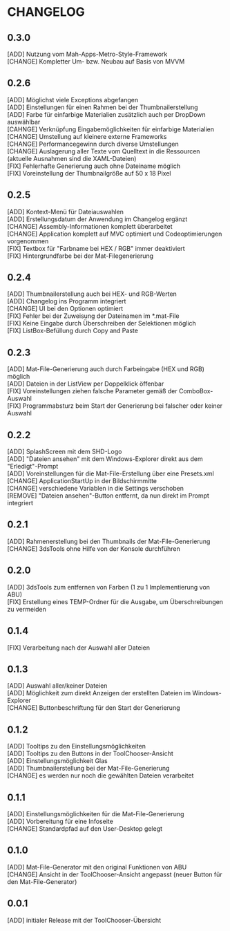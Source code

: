 ﻿# CHANGELOG

## 0.3.0
[ADD]    Nutzung vom Mah-Apps-Metro-Style-Framework<br />
[CHANGE] Kompletter Um- bzw. Neubau auf Basis von MVVM<br />

## 0.2.6
[ADD]    Möglichst viele Exceptions abgefangen<br />
[ADD]    Einstellungen für einen Rahmen bei der Thumbnailerstellung<br />
[ADD]    Farbe für einfarbige Materialien zusätzlich auch per DropDown auswählbar<br />
[CAHNGE] Verknüpfung Eingabemöglichkeiten für einfarbige Materialien<br />
[CHANGE] Umstellung auf kleinere externe Frameworks<br />
[CHANGE] Performancegewinn durch diverse Umstellungen<br />
[CHANGE] Auslagerung aller Texte vom Quelltext in die Ressourcen (aktuelle Ausnahmen sind die XAML-Dateien)<br />
[FIX]    Fehlerhafte Generierung auch ohne Dateiname möglich<br />
[FIX]    Voreinstellung der Thumbnailgröße auf 50 x 18 Pixel<br />

## 0.2.5
[ADD]    Kontext-Menü für Dateiauswahlen<br />
[ADD]    Erstellungsdatum der Anwendung im Changelog ergänzt<br />
[CHANGE] Assembly-Informationen komplett überarbeitet<br />
[CHANGE] Application komplett auf MVC optimiert und Codeoptimierungen vorgenommen<br />
[FIX]    Textbox für "Farbname bei HEX / RGB" immer deaktiviert<br />
[FIX]    Hintergrundfarbe bei der Mat-Filegenerierung<br />

## 0.2.4
[ADD]    Thumbnailerstellung auch bei HEX- und RGB-Werten<br />
[ADD]    Changelog ins Programm integriert<br />
[CHANGE] UI bei den Optionen optimiert<br />
[FIX]    Fehler bei der Zuweisung der Dateinamen im *.mat-File<br />
[FIX]    Keine Eingabe durch Überschreiben der Selektionen möglich<br />
[FIX]    ListBox-Befüllung durch Copy and Paste<br />

## 0.2.3
[ADD]    Mat-File-Generierung auch durch Farbeingabe (HEX und RGB) möglich<br />
[ADD]    Dateien in der ListView per Doppelklick öffenbar<br />
[FIX]    Voreinstellungen ziehen falsche Parameter gemäß der ComboBox-Auswahl<br />
[FIX]    Programmabsturz beim Start der Generierung bei falscher oder keiner Auswahl<br />

## 0.2.2
[ADD]    SplashScreen mit dem SHD-Logo<br />
[ADD]    "Dateien ansehen" mit dem Windows-Explorer direkt aus dem "Erledigt"-Prompt<br />
[ADD]    Voreinstellungen für die Mat-File-Erstellung über eine Presets.xml<br />
[CHANGE] ApplicationStartUp in der Bildschirmmitte<br />
[CHANGE] verschiedene Variablen in die Settings verschoben<br />
[REMOVE] "Dateien ansehen"-Button entfernt, da nun direkt im Prompt integriert<br />

## 0.2.1
[ADD]    Rahmenerstellung bei den Thumbnails der Mat-File-Generierung<br />
[CHANGE] 3dsTools ohne Hilfe von der Konsole durchführen<br />

## 0.2.0
[ADD]    3dsTools zum entfernen von Farben (1 zu 1 Implementierung von ABU)<br />
[FIX]    Erstellung eines TEMP-Ordner für die Ausgabe, um Überschreibungen zu vermeiden<br />

## 0.1.4
[FIX]    Verarbeitung nach der Auswahl aller Dateien<br />

## 0.1.3
[ADD]    Auswahl aller/keiner Dateien<br />
[ADD]    Möglichkeit zum direkt Anzeigen der erstellten Dateien im Windows-Explorer<br />
[CHANGE] Buttonbeschriftung für den Start der Generierung<br />

## 0.1.2
[ADD]    Tooltips zu den Einstellungsmöglichkeiten<br />
[ADD]    Tooltips zu den Buttons in der ToolChooser-Ansicht<br />
[ADD]    Einstellungsmöglichkeit Glas<br />
[ADD]    Thumbnailerstellung bei der Mat-File-Generierung<br />
[CHANGE] es werden nur noch die gewählten Dateien verarbeitet<br />

## 0.1.1
[ADD]    Einstellungsmöglichkeiten für die Mat-File-Generierung<br />
[ADD]    Vorbereitung für eine Infoseite<br />
[CHANGE] Standardpfad auf den User-Desktop gelegt<br />

## 0.1.0
[ADD]    Mat-File-Generator mit den original Funktionen von ABU<br />
[CHANGE] Ansicht in der ToolChooser-Ansicht angepasst (neuer Button für den Mat-File-Generator)<br />

## 0.0.1
[ADD]    initialer Release mit der ToolChooser-Übersicht<br />